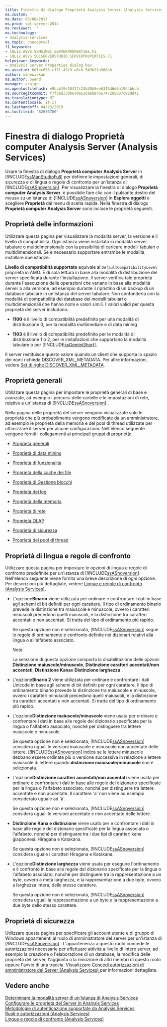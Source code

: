 ```yaml
---
title: Finestra di dialogo Proprietà Analysis Server (Analysis Services) | Microsoft Docs
ms.custom: ''
ms.date: 03/06/2017
ms.prod: sql-server-2014
ms.reviewer: ''
ms.technology:
- analysis-services
ms.topic: conceptual
f1_keywords:
- SQL12.ASVS.SSMSIMBI.SERVERPROPERTIES.F1
- SQL12.ASVS.SQLSERVERSTUDIO.SERVERPROPERTIES.F1
helpviewer_keywords:
- Analysis Server Properties dialog box
ms.assetid: b01ec658-c191-49c9-a6cb-549b21a368ab
author: minewiskan
ms.author: owend
manager: craigg
ms.openlocfilehash: e9bcb19e10417c24b30b5ee6346d6d6a19d4bbcb
ms.sourcegitcommit: f7fced330b64d6616aeb8766747295807c92dd41
ms.translationtype: MT
ms.contentlocale: it-IT
ms.lasthandoff: 04/23/2019
ms.locfileid: "62636780"
---
```

# <a name="analysis-server-properties-dialog-box-analysis-services"></a>Finestra di dialogo Proprietà computer Analysis Server (Analysis Services)
  Usare la finestra di dialogo **Proprietà computer Analysis Server** in [!INCLUDE[ssManStudioFull](../includes/ssmanstudiofull-md.md)] per definire le impostazioni generali, di sicurezza e di lingua e regole di confronto per un'istanza di [!INCLUDE[ssASnoversion](../includes/ssasnoversion-md.md)]. Per visualizzare la finestra di dialogo **Proprietà computer Analysis Server**, è possibile fare clic con il pulsante destro del mouse su un'istanza di [!INCLUDE[ssASnoversion](../includes/ssasnoversion-md.md)] in **Esplora oggetti** e scegliere **Proprietà** dal menu di scelta rapida. Nella finestra di dialogo **Proprietà computer Analysis Server** sono incluse le proprietà seguenti.  
  
## <a name="information-properties"></a>Proprietà delle informazioni  
 Utilizzare questa pagina per visualizzare la modalità server, la versione e il livello di compatibilità. Ogni istanza viene installata in modalità server tabulare o multidimensionale con la possibilità di caricare modelli tabulari o multidimensionali. Se è necessario supportare entrambe le modalità, installare due istanze.  
  
 **Livello di compatibilità supportato** equivale al `DefaultCompatibilityLevel` proprietà in AMO. È di sola lettura in base alla modalità di distribuzione del server specificata durante l'installazione. Il server verifica tale proprietà durante l'esecuzione delle operazioni che variano in base alla modalità server o alla versione, ad esempio durante il ripristino di un backup di un database tabulare in un'istanza del server tabulare. Non confonderla con la modalità di compatibilità del database dei modelli tabulari o multidimensionali che hanno nomi e valori simili. I valori validi per questa proprietà del server includono:  
  
-   **1100** è il livello di compatibilità predefinito per una modalità di distribuzione 0, per la modalità multimediale e di data mining  
  
-   **1103** è il livello di compatibilità predefinito per le modalità di distribuzione 1 o 2, per le installazioni che supportano la modalità tabulare o per [!INCLUDE[ssGeminiShort](../includes/ssgeminishort-md.md)].  
  
 Il server restituisce questo valore quando un client che supporta lo spazio dei nomi richiede DISCOVER_XML_METADATA. Per altre informazioni, vedere [Set di righe DISCOVER_XML_METADATA](https://docs.microsoft.com/bi-reference/schema-rowsets/xml/discover-xml-metadata-rowset).  
  
## <a name="general-properties"></a>Proprietà generali  
 Utilizzare questa pagina per impostare le proprietà generali di base e avanzate, ad esempio i percorsi delle cartelle e le impostazioni di rete, relative a un'istanza di [!INCLUDE[ssASnoversion](../includes/ssasnoversion-md.md)] .  
  
 Nella pagina delle proprietà del server vengono visualizzate solo le proprietà che più probabilmente vengono modificate da un amministratore, ad esempio le proprietà della memoria e del pool di thread utilizzate per ottimizzare il server per alcune configurazioni. Nell'elenco seguente vengono forniti i collegamenti ai principali gruppi di proprietà:  
  
-   [Proprietà generali](server-properties/general-properties.md)  
  
-   [Proprietà di data mining](server-properties/data-mining-properties.md)  
  
-   [Proprietà di funzionalità](server-properties/feature-properties.md)  
  
-   [Proprietà della cache dei file](server-properties/filestore-properties.md)  
  
-   [Proprietà di Gestione blocchi](server-properties/lock-manager-properties.md)  
  
-   [Proprietà dei log](server-properties/log-properties.md)  
  
-   [Proprietà della memoria](server-properties/memory-properties.md)  
  
-   [Proprietà di rete](server-properties/network-properties.md)  
  
-   [Proprietà OLAP](server-properties/olap-properties.md)  
  
-   [Proprietà di sicurezza](server-properties/security-properties.md)  
  
-   [Proprietà dei pool di thread](server-properties/thread-pool-properties.md)  
  
## <a name="language-collation-properties"></a>Proprietà di lingua e regole di confronto  
 Utilizzare questa pagina per impostare le opzioni di lingua e regole di confronto predefinite per un'istanza di [!INCLUDE[ssASnoversion](../includes/ssasnoversion-md.md)]. Nell'elenco seguente viene fornita una breve descrizione di ogni opzione. Per descrizioni più dettagliate, vedere [Lingue e regole di confronto &#40;Analysis Services&#41;](languages-and-collations-analysis-services.md).  
  
-   L'opzione**Binario** viene utilizzata per ordinare e confrontare i dati in base agli schemi di bit definiti per ogni carattere. Il tipo di ordinamento binario prevede la distinzione tra maiuscole e minuscole, ovvero i caratteri minuscoli precedono quelli maiuscoli, e la distinzione tra caratteri accentati e non accentati. Si tratta del tipo di ordinamento più rapido.  
  
     Se questa opzione non è selezionata, [!INCLUDE[ssASnoversion](../includes/ssasnoversion-md.md)] segue le regole di ordinamento e confronto definite nei dizionari relativi alla lingua o all'alfabeto associato.  
  
    > [!NOTE]  
    >  La selezione di questa opzione comporta la disabilitazione delle opzioni **Distinzione maiuscole/minuscole**, **Distinzione caratteri accentati/non accentati**, **Distinzione Kana**e **Distinzione larghezza** .  
  
-   L'opzione**Binario 2** viene utilizzata per ordinare e confrontare i dati Unicode in base agli schemi di bit definiti per ogni carattere. Il tipo di ordinamento binario prevede la distinzione tra maiuscole e minuscole, ovvero i caratteri minuscoli precedono quelli maiuscoli, e la distinzione tra caratteri accentati e non accentati. Si tratta del tipo di ordinamento più rapido.  
  
-   L'opzione**Distinzione maiuscole/minuscole** viene usata per ordinare e confrontare i dati in base alle regole del dizionario specificate per la lingua o l'alfabeto associato, nonché per distinguere tra lettere maiuscole e minuscole.  
  
     Se questa opzione non è selezionata, [!INCLUDE[ssASnoversion](../includes/ssasnoversion-md.md)] considera uguali le versioni maiuscole e minuscole non accentate delle lettere. [!INCLUDE[ssASnoversion](../includes/ssasnoversion-md.md)] indica se le lettere minuscole debbano essere ordinate più o versione successiva in relazione a lettere maiuscole di lettere quando **distinzione maiuscole/minuscole** non è selezionata.  
  
-   L'opzione**Distinzione caratteri accentati/non accentati** viene usata per ordinare e confrontare i dati in base alle regole del dizionario specificate per la lingua o l'alfabeto associato, nonché per distinguere tra lettere accentate e non accentate. Il carattere 'a' non viene ad esempio considerato uguale ad 'à'.  
  
     Se questa opzione non è selezionata, [!INCLUDE[ssASnoversion](../includes/ssasnoversion-md.md)] considera uguali le versioni accentate e non accentate delle lettere.  
  
-   **Distinzione Kana e distinzione** viene usato per e confrontare i dati in base alle regole del dizionario specificate per la lingua associata o l'alfabeto, nonché per distinguere tra i due tipi di caratteri kana giapponesi: Hiragana e Katakana.  
  
     Se questa opzione non è selezionata, [!INCLUDE[ssASnoversion](../includes/ssasnoversion-md.md)] considera uguale i caratteri Hiragana e Katakana.  
  
-   L'opzione**Distinzione larghezza** viene usata per eseguire l'ordinamento e il confronto in base alle regole del dizionario specificate per la lingua o l'alfabeto associato, nonché per distinguere tra la rappresentazione a un byte, ovvero a metà larghezza, e la rappresentazione a due byte, ovvero a larghezza intera, dello stesso carattere.  
  
     Se questa opzione non è selezionata, [!INCLUDE[ssASnoversion](../includes/ssasnoversion-md.md)] considera uguali la rappresentazione a un byte e la rappresentazione a due byte dello stesso carattere.  
  
## <a name="security-properties"></a>Proprietà di sicurezza  
 Utilizzare questa pagina per specificare gli account utente e di gruppo di Windows appartenenti al ruolo di amministratore del server per un'istanza di [!INCLUDE[ssASnoversion](../includes/ssasnoversion-md.md)] . L'appartenenza a questo ruolo concede le autorizzazioni necessarie per effettuare attività a livello di intero server, ad esempio la creazione o l'elaborazione di un database, la modifica delle proprietà del server, l'aggiunta o la rimozione di altri membri di questo ruolo oppure l'avvio di una traccia. Visualizzare [Concedi autorizzazioni di amministratore del Server &#40;Analysis Services&#41; ](instances/grant-server-admin-rights-to-an-analysis-services-instance.md) per informazioni dettagliate.  
  
## <a name="see-also"></a>Vedere anche  
 [Determinare la modalità server di un'istanza di Analysis Services](instances/determine-the-server-mode-of-an-analysis-services-instance.md)   
 [Configurare le proprietà del Server in Analysis Services](server-properties/server-properties-in-analysis-services.md)   
 [Metodologie di autenticazione supportate da Analysis Services](instances/authentication-methodologies-supported-by-analysis-services.md)   
 [Ruoli e autorizzazioni &#40;Analysis Services&#41;](multidimensional-models/roles-and-permissions-analysis-services.md)   
 [Lingue e regole di confronto &#40;Analysis Services&#41;](languages-and-collations-analysis-services.md)  
  
  

